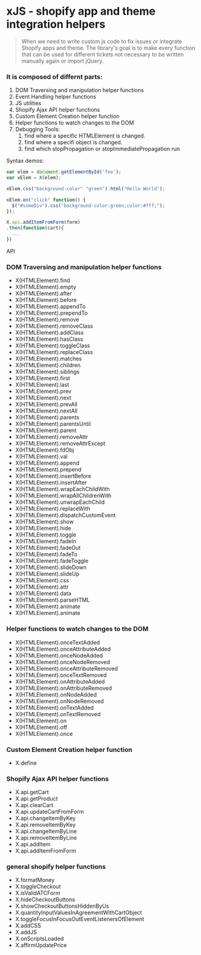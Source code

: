# xJS - shopify app and theme integration helpers

> When we need to write custom js code to fix issues or integrate Shopify apps and theme. The library's goal is to make every function that can be used for different tickets not necessary to be written manually again or import jQuery.

### It is composed of differnt parts:

1. DOM Traversing and manipulation helper functions
2. Event Handling helper functions
3. JS utilities
4. Shopify Ajax API helper functions
5. Custom Element Creation helper function
6. Helper functions to watch changes to the DOM
7. Debugging Tools:
   1. find where a specific HTMLElement is changed.
   2. find where a specifi object is changed.
   3. find which stopPropagation or stopImmediatePropagation run

Syntax demos:

```javascript
var elem = document.getElementById('foo');
var xElem = X(elem);

xElem.css("background-color" "green").html("Hello World");

xElem.on("click" function() {
  $("#someDiv").css("background-color:green;color:#fff;");
});

X.api.addItemFromForm(form)
.then(function(cart){
  ...
})
```

API

### DOM Traversing and manipulation helper functions

- X(HTMLElement).find
- X(HTMLElement).empty
- X(HTMLElement).after
- X(HTMLElement).before
- X(HTMLElement).appendTo
- X(HTMLElement).prependTo
- X(HTMLElement).remove
- X(HTMLElement).removeClass
- X(HTMLElement).addClass
- X(HTMLElement).hasClass
- X(HTMLElement).toggleClass
- X(HTMLElement).replaceClass
- X(HTMLElement).matches
- X(HTMLElement).children
- X(HTMLElement).siblings
- X(HTMLElement).first
- X(HTMLElement).last
- X(HTMLElement).prev
- X(HTMLElement).next
- X(HTMLElement).prevAll
- X(HTMLElement).nextAll
- X(HTMLElement).parents
- X(HTMLElement).parentsUntil
- X(HTMLElement).parent
- X(HTMLElement).removeAttr
- X(HTMLElement).removeAttrExcept
- X(HTMLElement).fdObj
- X(HTMLElement).val
- X(HTMLElement).append
- X(HTMLElement).prepend
- X(HTMLElement).insertBefore
- X(HTMLElement).insertAfter
- X(HTMLElement).wrapEachChildWith
- X(HTMLElement).wrapAllChildrenWith
- X(HTMLElement).unwrapEachChild
- X(HTMLElement).replaceWith
- X(HTMLElement).dispatchCustomEvent
- X(HTMLElement).show
- X(HTMLElement).hide
- X(HTMLElement).toggle
- X(HTMLElement).fadeIn
- X(HTMLElement).fadeOut
- X(HTMLElement).fadeTo
- X(HTMLElement).fadeToggle
- X(HTMLElement).slideDown
- X(HTMLElement).slideUp
- X(HTMLElement).css
- X(HTMLElement).attr
- X(HTMLElement).data
- X(HTMLElement).parseHTML
- X(HTMLElement).animate
- X(HTMLElement).animate

### Helper functions to watch changes to the DOM

- X(HTMLElement).onceTextAdded
- X(HTMLElement).onceAttributeAdded
- X(HTMLElement).onceNodeAdded
- X(HTMLElement).onceNodeRemoved
- X(HTMLElement).onceAttributeRemoved
- X(HTMLElement).onceTextRemoved
- X(HTMLElement).onAttributeAdded
- X(HTMLElement).onAttributeRemoved
- X(HTMLElement).onNodeAdded
- X(HTMLElement).onNodeRemoved
- X(HTMLElement).onTextAdded
- X(HTMLElement).onTextRemoved
- X(HTMLElement).on
- X(HTMLElement).off
- X(HTMLElement).once

### Custom Element Creation helper function

- X.define

### Shopify Ajax API helper functions

- X.api.getCart
- X.api.getProduct
- X.api.clearCart
- X.api.updateCartFromForm
- X.api.changeItemByKey
- X.api.removeItemByKey
- X.api.changeItemByLine
- X.api.removeItemByLine
- X.api.addItem
- X.api.addItemFromForm

### general shopify helper functions

- X.formatMoney
- X.toggleCheckout
- X.isValidATCForm
- X.hideCheckoutButtons
- X.showCheckoutButtonsHiddenByUs
- X.quantityInputValuesInAgreementWithCartObject
- X.toggleFocusInFocusOutEventListenersOfElement
- X.addCSS
- X.addJS
- X.onScriptsLoaded
- X.affirmUpdatePrice
